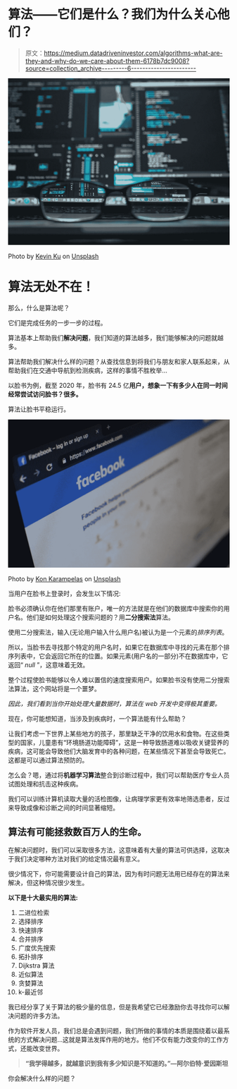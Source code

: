 # 算法——它们是什么？我们为什么关心他们？

> 原文：<https://medium.datadriveninvestor.com/algorithms-what-are-they-and-why-do-we-care-about-them-6178b7dc9008?source=collection_archive---------6----------------------->

![](img/316cccbb9d0ce4d26fcbef4105aadf85.png)

Photo by [Kevin Ku](https://unsplash.com/@ikukevk?utm_source=unsplash&utm_medium=referral&utm_content=creditCopyText) on [Unsplash](https://unsplash.com/s/photos/tech?utm_source=unsplash&utm_medium=referral&utm_content=creditCopyText)

# 算法无处不在！

那么，什么是算法呢？

它们是完成任务的一步一步的过程。

算法基本上帮助我们**解决问题**，我们知道的算法越多，我们能够解决的问题就越多。

算法帮助我们解决什么样的问题？从查找信息到将我们与朋友和家人联系起来，从帮助我们在交通中导航到检测疾病，这样的事情不胜枚举…

以脸书为例，截至 2020 年，脸书有 24.5 亿**用户，想象一下有多少人在同一时间经常尝试访问脸书？**很多**。**

算法让脸书平稳运行。

![](img/8b379c62a7e8e3461e0cead4f4b95c13.png)

Photo by [Kon Karampelas](https://unsplash.com/@konkarampelas?utm_source=unsplash&utm_medium=referral&utm_content=creditCopyText) on [Unsplash](https://unsplash.com/s/photos/facebook?utm_source=unsplash&utm_medium=referral&utm_content=creditCopyText)

当用户在脸书上登录时，会发生以下情况:

脸书必须确认你在他们那里有账户，唯一的方法就是在他们的数据库中搜索你的用户名。他们是如何处理这个搜索问题的？用**二分搜索法**算法。

使用二分搜索法，输入(无论用户输入什么用户名)被认为是一个元素的*排序列表*。

所以，当脸书去寻找那个特定的用户名时，如果它在数据库中寻找的元素在那个排序列表中，它会返回它所在的位置。如果元素(用户名的一部分)不在数据库中，它返回“ *null* ”，这意味着无效。

整个过程使脸书能够以令人难以置信的速度搜索用户。如果脸书没有使用二分搜索法算法，这个网站将是一个噩梦。

*因此，我们看到当你开始处理大量数据时，算法在 web 开发中变得极其重要。*

现在，你可能想知道，当涉及到疾病时，一个算法能有什么帮助？

让我们考虑一下世界上某些地方的孩子，那里缺乏干净的饮用水和食物。在这些类型的国家，儿童患有“环境肠道功能障碍”，这是一种导致肠道难以吸收关键营养的疾病，这可能会导致他们大脑发育中的各种问题，在某些情况下甚至会导致死亡。这都是可以通过算法预防的。

怎么会？嗯，通过将**机器学习算法**整合到诊断过程中，我们可以帮助医疗专业人员试图处理和抗击这种疾病。

我们可以训练计算机读取大量的活检图像，让病理学家更有效率地筛选患者，反过来导致成像和诊断之间的时间显著缩短。

## 算法有可能拯救数百万人的生命。

在解决问题时，我们可以采取很多方法，这意味着有大量的算法可供选择，这取决于我们决定哪种方法对我们的给定情况最有意义。

很少情况下，你可能需要设计自己的算法，因为有时问题无法用已经存在的算法来解决，但这种情况很少发生。

**以下是十大最实用的算法:**

1.  二进位检索
2.  选择排序
3.  快速排序
4.  合并排序
5.  广度优先搜索
6.  拓扑排序
7.  Dijkstra 算法
8.  近似算法
9.  贪婪算法
10.  k-最近邻

我已经分享了关于算法的极少量的信息，但是我希望它已经激励你去寻找你可以解决问题的许多方法。

作为软件开发人员，我们总是会遇到问题，我们所做的事情的本质是围绕着以最系统的方式解决问题…这就是算法发挥作用的地方。他们不仅有能力改变你的工作方式，还能改变世界。

> **“我学得越多，就越意识到我有多少知识是不知道的。”—阿尔伯特·爱因斯坦**

你会解决什么样的问题？